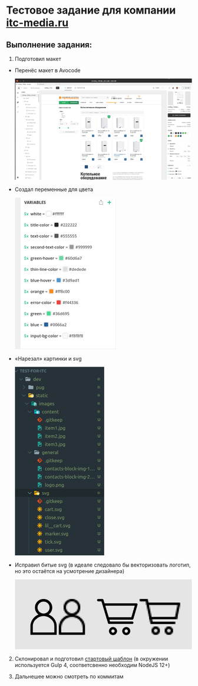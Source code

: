 # Тестовое задание для компании [itc-media.ru](https://itc-media.ru/)

## Выполнение задания:

1. Подготовил макет

  * Перенёс макет в Avocode
  
    ![avocode](/img-for-md/2019-12-24_22-59.png)


  * Создал переменные для цвета

    ![colors-var](/img-for-md/2019-12-24_23-04.png)


  * «Нарезал» картинки и svg

    ![images](/img-for-md/2019-12-24_23-08.png)


  * Исправил битые svg (в идеале следовало бы векторизовать логотип, но это остаётся на усмотрение дизайнера)

    ![fix-svg](/img-for-md/2019-12-24_23-13.png)

2. Склонировал и подготовил [стартовый шаблон](https://github.com/smargelov/newGulpStart) (в окружении используется Gulp 4, соответсвенно необходим NodeJS 12+)

3. Дальнешее можно смотреть по коммитам


